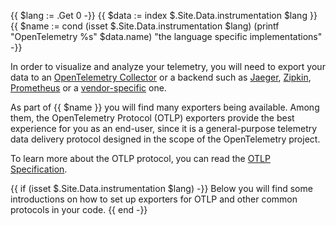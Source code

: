 <!-- cspell:ignore isset cond -->

{{ $lang := .Get 0 -}} {{ $data := index $.Site.Data.instrumentation $lang }}
{{ $name := cond (isset $.Site.Data.instrumentation $lang) (printf "OpenTelemetry %s" $data.name) "the language specific implementations" -}}

In order to visualize and analyze your telemetry, you will need to export your
data to an [OpenTelemetry Collector](/docs/collector/) or a backend such as
[Jaeger](https://jaegertracing.io/), [Zipkin](https://zipkin.io/),
[Prometheus](https://prometheus.io/) or a [vendor-specific](/ecosystem/vendors/)
one.

As part of {{ $name }} you will find many exporters being available. Among them,
the OpenTelemetry Protocol (OTLP) exporters provide the best experience for you
as an end-user, since it is a general-purpose telemetry data delivery protocol
designed in the scope of the OpenTelemetry project.

To learn more about the OTLP protocol, you can read the
[OTLP Specification](/docs/specs/otlp/).

{{ if (isset $.Site.Data.instrumentation $lang) -}} Below you will find some
introductions on how to set up exporters for OTLP and other common protocols in
your code. {{ end -}}

